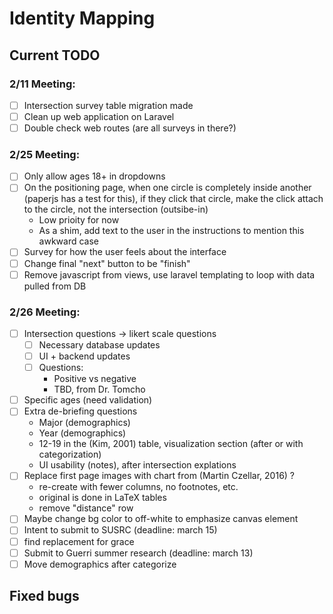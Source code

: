 # Identity Mapping

## Current TODO

### 2/11 Meeting:
  - [ ] Intersection survey table migration made
  - [ ] Clean up web application on Laravel
  - [ ] Double check web routes (are all surveys in there?)

### 2/25 Meeting:
  - [ ] Only allow ages 18+ in dropdowns
  - [ ] On the positioning page, when one circle is completely inside another (paperjs has a test for this), if they click that circle, make the click attach to the circle, not the intersection (outsibe-in)
    - Low prioity for now
    - As a shim, add text to the user in the instructions to mention this awkward case
  - [ ] Survey for how the user feels about the interface
  - [ ] Change final "next" button to be "finish"
  - [ ] Remove javascript from views, use laravel templating to loop with data pulled from DB

### 2/26 Meeting:
  - [ ] Intersection questions -> likert scale questions
    - [ ] Necessary database updates
    - [ ] UI + backend updates
    - [ ] Questions:
      - Positive vs negative
      - TBD, from Dr. Tomcho
  - [ ] Specific ages (need validation)
  - [ ] Extra de-briefing questions
    - Major (demographics)
    - Year (demographics)
    - 12-19 in the (Kim, 2001) table, visualization section (after or with categorization)
    - UI usability (notes), after intersection explations
  - [ ] Replace first page images with chart from (Martin Czellar, 2016) ?
    - re-create with fewer columns, no footnotes, etc.
    - original is done in LaTeX tables
    - remove "distance" row
  - [ ] Maybe change bg color to off-white to emphasize canvas element
  - [ ] Intent to submit to SUSRC (deadline: march 15)
  - [ ] find replacement for grace
  - [ ] Submit to Guerri summer research (deadline: march 13)
  - [ ] Move demographics after categorize

## Fixed bugs
 
